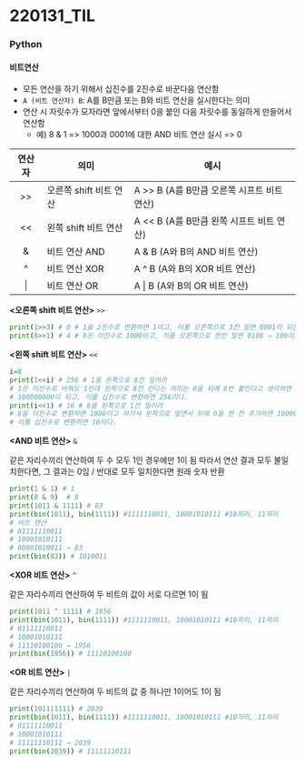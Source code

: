 # 220131_TIL

### Python

#### 비트연산

- 모든 연산을 하기 위해서 십진수를 2진수로 바꾼다음 연산함
- `A (비트 연산자) B`: A를 B만큼 또는 B와 비트 연산을 실시한다는 의미
- 연산 시 자릿수가 모자라면 앞에서부터 0을 붙인 다음 자릿수를 동일하게 만들어서 연산함
  - 예) 8 & 1 => 1000과 0001에 대한 AND 비트 연산 실시 => 0


| 연산자 | 의미                   | 예시                                       |
| :----: | ---------------------- | ------------------------------------------ |
|   >>   | 오른쪽 shift 비트 연산 | A >> B (A를 B만큼 오른쪽 시프트 비트 연산) |
|   <<   | 왼쪽 shift 비트 연산   | A << B (A를 B만큼 왼쪽 시프트 비트 연산)   |
|   &    | 비트 연산 AND          | A & B (A와 B의 AND 비트 연산)              |
|   ^    | 비트 연산 XOR          | A ^ B (A와 B의 XOR 비트 연산)              |
|   \|   | 비트 연산 OR           | A \| B (A와 B의 OR 비트 연산)              |

**<오른쪽 shift 비트 연산>** `>>`

```python
print(1>>3) # 0 # 1을 2진수로 변환하면 1이고, 이를 오른쪽으로 3칸 밀면 0001이 되는 것이 아니라, 수가 사라진다고 보면 됨. 따라서 0이 됨
print(8>>1) # 4 # 8은 이진수로 1000이고, 이를 오른쪽으로 한칸 밀면 0100 → 100이고 이를 십진수로 변환하면 4이다.
```



**<왼쪽 shift 비트 연산>** `<<`

```python
i=8
print(1<<i) # 256 # 1을 왼쪽으로 8칸 밀어라
# 1은 이진수로 바꿔도 1인데 왼쪽으로 8칸 민다는 의미는 0을 뒤에 8번 붙인다고 생각하면 됨
# 100000000이 되고, 이를 십진수로 변환하면 256이다.
print(i<<1) # 16 # 8을 왼쪽으로 1칸 밀어라
# 8을 이진수로 변환하면 1000이고 여기서 왼쪽으로 밀면서 뒤에 0을 한 칸 추가하면 10000이고
# 이를 십진수로 변환하면 16이다.
```



**<AND 비트 연산>** `&`

같은 자리수끼리 연산하여 두 수 모두 1인 경우에만 1이 됨
따라서 연산 결과 모두 불일치한다면, 그 결과는 0임 / 반대로 모두 일치한다면 원래 숫자 반환

```python
print(1 & 1) # 1
print(8 & 9)  # 8
print(1011 & 1111) # 83
print(bin(1011), bin(1111)) #1111110011, 10001010111 #10자리, 11자리
# 비트 연산
# 01111110011
# 10001010111
# 00001010011 → 83
print(bin(83)) # 1010011
```



**<XOR 비트 연산>** `^`

같은 자리수끼리 연산하여 두 비트의 값이 서로 다르면 1이 됨

```python
print(1011 ^ 1111) # 1956
print(bin(1011), bin(1111)) #1111110011, 10001010111 #10자리, 11자리
# 01111110011
# 10001010111
# 11110100100 → 1956
print(bin(1956)) # 11110100100
```



**<OR 비트 연산>** `|`

같은 자리수끼리 연산하여 두 비트의 값 중 하나만 1이어도 1이 됨

```python
print(1011|1111) # 2039
print(bin(1011), bin(1111)) #1111110011, 10001010111 #10자리, 11자리
# 01111110011
# 10001010111
# 11111110111 → 2039
print(bin(2039)) # 11111110111
```

